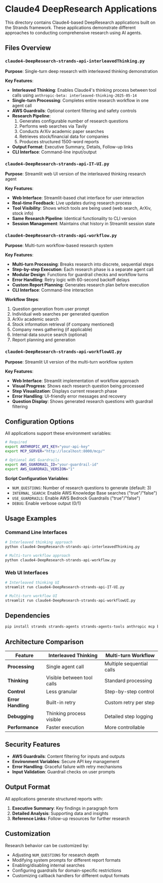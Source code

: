 # Claude4 DeepResearch Applications

This directory contains Claude4-based DeepResearch applications built on the Strands framework. These applications demonstrate different approaches to conducting comprehensive research using AI agents.

## Files Overview

### `claude4-DeepResearch-strands-api-interleavedThinking.py`
**Purpose**: Single-turn deep research with interleaved thinking demonstration

**Key Features**:
- **Interleaved Thinking**: Enables Claude4's thinking process between tool calls using `anthropic-beta: interleaved-thinking-2025-05-14`
- **Single-turn Processing**: Completes entire research workflow in one agent call
- **AWS Guardrails**: Optional content filtering and safety controls
- **Research Pipeline**: 
  1. Generates configurable number of research questions
  2. Performs web searches via Tavily
  3. Conducts ArXiv academic paper searches
  4. Retrieves stock/financial data for companies
  5. Produces structured 1500-word reports
- **Output Format**: Executive Summary, Details, Follow-up links
- **CLI Interface**: Command-line input/output

### `claude4-DeepResearch-strands-api-IT-UI.py`
**Purpose**: Streamlit web UI version of the interleaved thinking research agent

**Key Features**:
- **Web Interface**: Streamlit-based chat interface for user interaction
- **Real-time Feedback**: Live updates during research process
- **Tool Visibility**: Shows which tools are being used (web search, ArXiv, stock info)
- **Same Research Pipeline**: Identical functionality to CLI version
- **Session Management**: Maintains chat history in Streamlit session state

### `claude4-DeepResearch-strands-api-workflow.py`
**Purpose**: Multi-turn workflow-based research system

**Key Features**:
- **Multi-turn Processing**: Breaks research into discrete, sequential steps
- **Step-by-step Execution**: Each research phase is a separate agent call
- **Modular Design**: Functions for guardrail checks and workflow turns
- **Error Handling**: Retry logic with 60-second backoff delays
- **Custom Report Planning**: Generates research plan before execution
- **CLI Interface**: Command-line interaction

**Workflow Steps**:
1. Question generation from user prompt
2. Individual web searches per generated question
3. ArXiv academic search
4. Stock information retrieval (if company mentioned)
5. Company news gathering (if applicable)
6. Internal data source search (optional)
7. Report planning and generation

### `claude4-DeepResearch-strands-api-workflowUI.py`
**Purpose**: Streamlit UI version of the multi-turn workflow system

**Key Features**:
- **Web Interface**: Streamlit implementation of workflow approach
- **Visual Progress**: Shows each research question being processed
- **Step Visualization**: Displays current research phase
- **Error Handling**: UI-friendly error messages and recovery
- **Question Display**: Shows generated research questions with guardrail filtering

## Configuration Options

All applications support these environment variables:

```bash
# Required
export ANTHROPIC_API_KEY="your-api-key"
export MCP_SERVER="http://localhost:8000/mcp/"

# Optional AWS Guardrails
export AWS_GUARDRAIL_ID="your-guardrail-id"
export AWS_GUARDRAIL_VERSION="1"
```

**Script Configuration Variables**:
- `NUM_QUESTIONS`: Number of research questions to generate (default: 3)
- `INTERNAL_SEARCH`: Enable AWS Knowledge Base searches ("true"/"false")
- `USE_GUARDRAILS`: Enable AWS Bedrock Guardrails ("true"/"false")
- `DEBUG`: Enable verbose output (0/1)

## Usage Examples

### Command Line Interfaces
```bash
# Interleaved thinking approach
python claude4-DeepResearch-strands-api-interleavedThinking.py

# Multi-turn workflow approach
python claude4-DeepResearch-strands-api-workflow.py
```

### Web UI Interfaces
```bash
# Interleaved thinking UI
streamlit run claude4-DeepResearch-strands-api-IT-UI.py

# Multi-turn workflow UI
streamlit run claude4-DeepResearch-strands-api-workflowUI.py
```

## Dependencies

```bash
pip install strands strands-agents strands-agents-tools anthropic mcp boto3 streamlit
```

## Architecture Comparison

| Feature | Interleaved Thinking | Multi-turn Workflow |
|---------|---------------------|-------------------|
| **Processing** | Single agent call | Multiple sequential calls |
| **Thinking** | Visible between tool calls | Standard processing |
| **Control** | Less granular | Step-by-step control |
| **Error Handling** | Built-in retry | Custom retry per step |
| **Debugging** | Thinking process visible | Detailed step logging |
| **Performance** | Faster execution | More controllable |

## Security Features

- **AWS Guardrails**: Content filtering for inputs and outputs
- **Environment Variables**: Secure API key management
- **Error Handling**: Graceful failure with retry mechanisms
- **Input Validation**: Guardrail checks on user prompts

## Output Format

All applications generate structured reports with:
1. **Executive Summary**: Key findings in paragraph form
2. **Detailed Analysis**: Supporting data and insights
3. **Reference Links**: Follow-up resources for further research

## Customization

Research behavior can be customized by:
- Adjusting `NUM_QUESTIONS` for research depth
- Modifying system prompts for different report formats
- Enabling/disabling internal searches
- Configuring guardrails for domain-specific restrictions
- Customizing callback handlers for different output formats